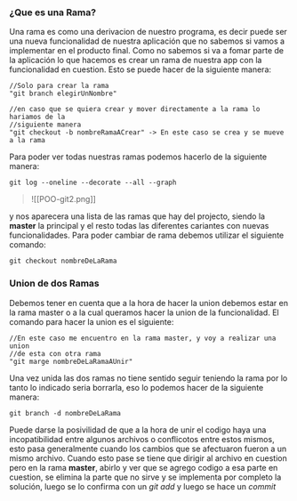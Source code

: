 ### ¿Que es una Rama?
Una rama es como una derivacion de nuestro programa, es decir puede ser una nueva funcionalidad de nuestra aplicación que no sabemos si vamos a implementar en el producto final. Como no sabemos si va a fomar parte de la aplicación lo que hacemos es crear un rama de nuestra app con la funcionalidad en cuestion. Esto se puede hacer de la siguiente manera:

```git
//Solo para crear la rama
"git branch elegirUnNombre"

//en caso que se quiera crear y mover directamente a la rama lo hariamos de la
//siguiente manera
"git checkout -b nombreRamaACrear" -> En este caso se crea y se mueve a la rama
 ```

Para poder ver todas nuestras ramas podemos hacerlo de la siguiente manera:

```git
git log --oneline --decorate --all --graph
```

> ![[POO-git2.png]]

y nos aparecera una lista de las ramas que hay del projecto, siendo la **master** la principal y el resto todas las diferentes cariantes con nuevas funcionalidades.
Para poder cambiar de rama debemos utilizar el siguiente comando:

```git
git checkout nombreDeLaRama
```

### Union de dos Ramas
Debemos tener en cuenta que a la hora de hacer la union debemos estar en la rama master o a la cual queramos hacer la union de la funcionalidad. El comando para hacer la union es el siguiente:

```git
//En este caso me encuentro en la rama master, y voy a realizar una union
//de esta con otra rama
"git marge nombreDeLaRamaAUnir"
```

Una vez unida las dos ramas no tiene sentido seguir teniendo la rama por lo tanto lo indicado seria borrarla, eso lo podemos hacer de la siguiente manera:

```git
git branch -d nombreDeLaRama
```

Puede darse la posivilidad de que a la hora de unir el codigo haya una incopatibilidad entre algunos archivos o conflicotos entre estos mismos, esto pasa generalmente cuando los cambios que se afectuaron fueron a un mismo archivo. Cuando esto pase se tiene que dirigir al archivo en cuestion pero en la rama **master**, abirlo y ver que se agrego codigo a esa parte en cuestion, se elimina la parte que no sirve y se implementa por completo la solución, luego se lo confirma con un *git add* y luego se hace un *commit*